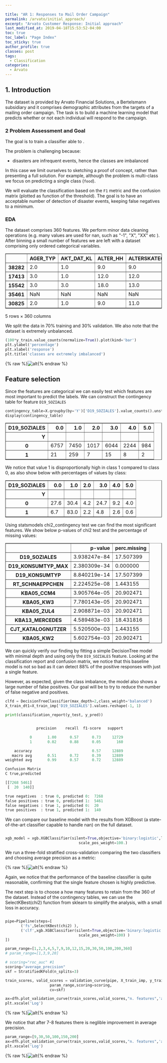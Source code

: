 ```yaml
---
  
title: "AR 1: Responses to Mail Order Campaign"
permalink: /arvato/initial_approach/
excerpt: "Arvato Customer Response: Initial approach"
last_modified_at: 2019-04-18T15:53:52-04:00
toc: true
toc_label: "Page Index"
toc_sticky: true
author_profile: true
classes: post
tags:
  - Classification
categories:
  - Arvato
---
```





## 1. Introduction

The dataset is provided by Arvato Financial Solutions, a Bertelsmann subsidiary and it comprises demographic attributes from the targets of a mailing order campaign. The task is to build a machine learning model that predicts whether or not each individual will respond to the campaign.

### 2 Problem Assessment and Goal

The goal is to train a classifier able to  .

The problem is challenging because:
* disasters are infrequent events, hence the classes are imbalanced

In this case we limit ourselves to sketching a proof of concept, rather than presenting a full solution. 
For example, although the problem is multi-class we focus on predicting a single class (`food`).

We will evaluate the classification based on the `F1` metric and the confusion matrix (plotted as function of the threshold).
The goal is to have an acceptable number of detection of disaster events, keeping false negatives to a minimum.


### EDA

The dataset comprises 360 features. We perform minor data cleaning operations (e.g. many values are used for nan, such as "-1", "X", "XX" etc ).
After binning a small number of features we are left with a dataset comprising only ordered categorical variables.




<div>
<style scoped>
    .dataframe tbody tr th:only-of-type {
        vertical-align: middle;
    }

    .dataframe tbody tr th {
        vertical-align: top;
    }

    .dataframe thead th {
        text-align: right;
    }
</style>
<table border="1" class="dataframe">
  <thead>
    <tr style="text-align: right;">
      <th></th>
      <th>AGER_TYP</th>
      <th>AKT_DAT_KL</th>
      <th>ALTER_HH</th>
      <th>ALTERSKATEGORIE_FEIN</th>
      <th>ANZ_KINDER</th>
      <th>ARBEIT</th>
      <th>BALLRAUM</th>
      <th>CAMEO_DEU_2015</th>
      <th>CAMEO_DEUG_2015</th>
      <th>CAMEO_INTL_2015</th>
      <th>...</th>
      <th>WEALTH</th>
      <th>LIFESTAGE</th>
      <th>ANZ_HAUSHALTE_AKTIV_bin</th>
      <th>ANZ_HH_TITEL_bin</th>
      <th>ANZ_PERSONEN_bin</th>
      <th>ANZ_TITEL_bin</th>
      <th>ANZ_STATISTISCHE_HAUSHALTE_bin</th>
      <th>VERDICHTUNGSRAUM_bin</th>
      <th>MIN_GEBAEUDEJAHR_bin</th>
      <th>GEBURTSJAHR_bin</th>
    </tr>
  </thead>
  <tbody>
    <tr>
      <th>38282</th>
      <td>2.0</td>
      <td>1.0</td>
      <td>9.0</td>
      <td>9.0</td>
      <td>0.0</td>
      <td>2.0</td>
      <td>6.0</td>
      <td>20.0</td>
      <td>5.0</td>
      <td>33.0</td>
      <td>...</td>
      <td>3.0</td>
      <td>3.0</td>
      <td>1.0</td>
      <td>0.0</td>
      <td>2.0</td>
      <td>0.0</td>
      <td>1.0</td>
      <td>0.0</td>
      <td>1994.0</td>
      <td>1950.0</td>
    </tr>
    <tr>
      <th>17413</th>
      <td>3.0</td>
      <td>1.0</td>
      <td>12.0</td>
      <td>12.0</td>
      <td>0.0</td>
      <td>2.0</td>
      <td>2.0</td>
      <td>8.0</td>
      <td>2.0</td>
      <td>14.0</td>
      <td>...</td>
      <td>1.0</td>
      <td>4.0</td>
      <td>6.0</td>
      <td>0.0</td>
      <td>1.0</td>
      <td>0.0</td>
      <td>6.0</td>
      <td>7.0</td>
      <td>1992.0</td>
      <td>1950.0</td>
    </tr>
    <tr>
      <th>15542</th>
      <td>3.0</td>
      <td>3.0</td>
      <td>18.0</td>
      <td>13.0</td>
      <td>0.0</td>
      <td>4.0</td>
      <td>6.0</td>
      <td>21.0</td>
      <td>5.0</td>
      <td>34.0</td>
      <td>...</td>
      <td>3.0</td>
      <td>4.0</td>
      <td>1.0</td>
      <td>0.0</td>
      <td>3.0</td>
      <td>0.0</td>
      <td>1.0</td>
      <td>10.0</td>
      <td>1992.0</td>
      <td>1958.0</td>
    </tr>
    <tr>
      <th>35461</th>
      <td>NaN</td>
      <td>NaN</td>
      <td>NaN</td>
      <td>NaN</td>
      <td>NaN</td>
      <td>NaN</td>
      <td>NaN</td>
      <td>NaN</td>
      <td>NaN</td>
      <td>NaN</td>
      <td>...</td>
      <td>NaN</td>
      <td>NaN</td>
      <td>15.0</td>
      <td>2.0</td>
      <td>7.0</td>
      <td>2.0</td>
      <td>20.0</td>
      <td>10.0</td>
      <td>1998.0</td>
      <td>2005.0</td>
    </tr>
    <tr>
      <th>30825</th>
      <td>2.0</td>
      <td>1.0</td>
      <td>9.0</td>
      <td>11.0</td>
      <td>0.0</td>
      <td>4.0</td>
      <td>2.0</td>
      <td>37.0</td>
      <td>8.0</td>
      <td>54.0</td>
      <td>...</td>
      <td>5.0</td>
      <td>4.0</td>
      <td>11.0</td>
      <td>0.0</td>
      <td>1.0</td>
      <td>0.0</td>
      <td>10.0</td>
      <td>1.0</td>
      <td>1992.0</td>
      <td>1950.0</td>
    </tr>
  </tbody>
</table>
<p>5 rows × 360 columns</p>
</div>

We split the data in 70% training and 30% validation.
We also note that the dataset is extremely unbalanced.

```python
(100*y_train.value_counts(normalize=True)).plot(kind='bar')
plt.ylabel('percentage')
plt.xlabel('response')
plt.title('classes are extremely imbalanced')

```
 
 {% raw %}![alt](/assets/arvato/output_4_1.png){% endraw %}


## Feature selection

Since the features are categorical we can easily test which features are most important to predict the labels.
We can construct the contingency table for feature `D19_SOZIALES` 


```python
contingency_table=X.groupby(by='Y')['D19_SOZIALES'].value_counts().unstack()
display(contingency_table)
```


<div>
<style scoped>
    .dataframe tbody tr th:only-of-type {
        vertical-align: middle;
    }

    .dataframe tbody tr th {
        vertical-align: top;
    }

    .dataframe thead th {
        text-align: right;
    }
</style>
<table border="1" class="dataframe">
  <thead>
    <tr style="text-align: right;">
      <th>D19_SOZIALES</th>
      <th>0.0</th>
      <th>1.0</th>
      <th>2.0</th>
      <th>3.0</th>
      <th>4.0</th>
      <th>5.0</th>
    </tr>
    <tr>
      <th>Y</th>
      <th></th>
      <th></th>
      <th></th>
      <th></th>
      <th></th>
      <th></th>
    </tr>
  </thead>
  <tbody>
    <tr>
      <th>0</th>
      <td>6757</td>
      <td>7450</td>
      <td>1017</td>
      <td>6044</td>
      <td>2244</td>
      <td>984</td>
    </tr>
    <tr>
      <th>1</th>
      <td>21</td>
      <td>259</td>
      <td>7</td>
      <td>15</td>
      <td>8</td>
      <td>2</td>
    </tr>
  </tbody>
</table>
</div>

We notice that value 1 is disproportionally high in class 1 compared to class 0, as also show below with percentages of values by class: 


<div>
<style scoped>
    .dataframe tbody tr th:only-of-type {
        vertical-align: middle;
    }

    .dataframe tbody tr th {
        vertical-align: top;
    }

    .dataframe thead th {
        text-align: right;
    }
</style>
<table border="1" class="dataframe">
  <thead>
    <tr style="text-align: right;">
      <th>D19_SOZIALES</th>
      <th>0.0</th>
      <th>1.0</th>
      <th>2.0</th>
      <th>3.0</th>
      <th>4.0</th>
      <th>5.0</th>
    </tr>
    <tr>
      <th>Y</th>
      <th></th>
      <th></th>
      <th></th>
      <th></th>
      <th></th>
      <th></th>
    </tr>
  </thead>
  <tbody>
    <tr>
      <th>0</th>
      <td>27.6</td>
      <td>30.4</td>
      <td>4.2</td>
      <td>24.7</td>
      <td>9.2</td>
      <td>4.0</td>
    </tr>
    <tr>
      <th>1</th>
      <td>6.7</td>
      <td>83.0</td>
      <td>2.2</td>
      <td>4.8</td>
      <td>2.6</td>
      <td>0.6</td>
    </tr>
  </tbody>
</table>
</div>


Using statsmodels chi2_contingency test we can find the most significant features.
We show below p-values of chi2 test and the percentage of missing values:


<div>
<style scoped>
    .dataframe tbody tr th:only-of-type {
        vertical-align: middle;
    }

    .dataframe tbody tr th {
        vertical-align: top;
    }

    .dataframe thead th {
        text-align: right;
    }
</style>
<table border="1" class="dataframe">
  <thead>
    <tr style="text-align: right;">
      <th></th>
      <th>p-value</th>
      <th>perc.missing</th>
    </tr>
  </thead>
  <tbody>
    <tr>
      <th>D19_SOZIALES</th>
      <td>3.938247e-84</td>
      <td>17.507399</td>
    </tr>
    <tr>
      <th>D19_KONSUMTYP_MAX</th>
      <td>2.380309e-34</td>
      <td>0.000000</td>
    </tr>
    <tr>
      <th>D19_KONSUMTYP</th>
      <td>8.840219e-14</td>
      <td>17.507399</td>
    </tr>
    <tr>
      <th>RT_SCHNAEPPCHEN</th>
      <td>2.224525e-08</td>
      <td>1.443155</td>
    </tr>
    <tr>
      <th>KBA05_CCM4</th>
      <td>3.905764e-05</td>
      <td>20.902471</td>
    </tr>
    <tr>
      <th>KBA05_KW3</th>
      <td>7.780143e-05</td>
      <td>20.902471</td>
    </tr>
    <tr>
      <th>KBA05_ZUL4</th>
      <td>2.908871e-03</td>
      <td>20.902471</td>
    </tr>
    <tr>
      <th>KBA13_MERCEDES</th>
      <td>4.589483e-03</td>
      <td>18.431816</td>
    </tr>
    <tr>
      <th>CJT_KATALOGNUTZER</th>
      <td>5.520500e-03</td>
      <td>1.443155</td>
    </tr>
    <tr>
      <th>KBA05_KW2</th>
      <td>5.602754e-03</td>
      <td>20.902471</td>
    </tr>
  </tbody>
</table>
</div>


We can quickly verify our finding by fitting a simple DecisionTree model with minimal depth and using only the `D19_SOZIALES` feature.
Looking at the classification report and confusion matrix, we notice that this baseline model is not so bad as it can detect 88% of the positive responses with just a single feature.

However, as expected, given the class imbalance, the model also shows a large number of false positives. Our goal will be to try to reduce the number of false negative and positives.


```python
clfd = DecisionTreeClassifier(max_depth=2,class_weight='balanced')
X_train_dt1=X_train_imp['D19_SOZIALES'].values.reshape(-1, 1)

print(classification_report(y_test, y_pred))


              precision    recall  f1-score   support

           0       1.00      0.57      0.73     12729
           1       0.02      0.88      0.05       160

    accuracy                           0.57     12889
   macro avg       0.51      0.72      0.39     12889
weighted avg       0.99      0.57      0.72     12889

Confusion Matrix
C true,predicted

[[7268 5461]
 [  20  140]]

true negatives  : true 0, predicted 0:  7268
false positives : true 0, predicted 1:  5461
false negatives : true 1, predicted 0:  20
true positives  : true 1, predicted 1:  140
```

We can compare our baseline model with the results from XGBoost (a state-of-the-art classifier capable to handle nan) on the full dataset.

```python

xgb_model = xgb.XGBClassifier(silent=True,objective='binary:logistic',learning_rate= 0.01,
                                 scale_pos_weight=100.)

```

We run a three-fold stratified cross-validation comparing the two classifiers and choosing average precision as a metric:

 {% raw %}![alt](/assets/arvato/rule.png){% endraw %}

Again, we notice that the performance of the baseline classifier is quite reasonable, confirming that the single feature chosen is highly predictive.


The next step is to choose a how many features to retain from the 360 of the dataset.
Instead of the contingency tables, we can use the SelectKBest(chi2) function from sklearn to simplify the analysis, with a small loss in accuracy.

```python

pipe=Pipeline(steps=[
       ('fs',SelectKBest(chi2) ),
       ('clf',xgb.XGBClassifier(silent=True,objective='binary:logistic',learning_rate= 0.01,
                                 scale_pos_weight=100) )
])

param_range=[1,2,3,4,5,7,9,10,12,15,20,30,50,100,200,360]
# param_range=[1,3,9,20]

# scoring="roc_auc" #1
scoring="average_precision" 
skf = StratifiedKFold(n_splits=3)

train_scores, valid_scores = validation_curve(pipe, X_train_imp, y_train, "fs__k",
                    param_range,scoring=scoring,
                    cv=skf)
```


```python
ax=dfh.plot_validation_curve(train_scores,valid_scores,"n. features",'average precision')
plt.xscale('Log')
```

 {% raw %}![alt](/assets/arvato/output_12_0.png){% endraw %}

We notice that after 7-8 features there is neglible improvement in average precision.


```python
param_range=[9,30,50,100,150,200]
ax=dfh.plot_validation_curve(train_scores,valid_scores,"n. features",'average precision',title='Validation Curve cv=5',leg_loc=2)
plt.xscale('Log')
```

 {% raw %}![alt](/assets/arvato/output_15_0.png){% endraw %}







 
 